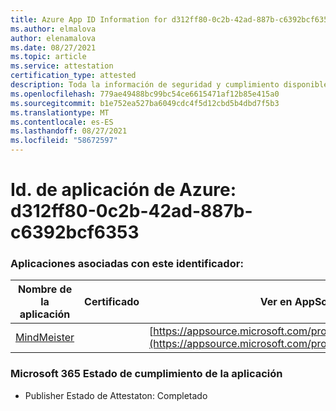 ```yaml
---
title: Azure App ID Information for d312ff80-0c2b-42ad-887b-c6392bcf6353
ms.author: elmalova
author: elenamalova
ms.date: 08/27/2021
ms.topic: article
ms.service: attestation
certification_type: attested
description: Toda la información de seguridad y cumplimiento disponible para d312ff80-0c2b-42ad-887b-c6392bcf6353.
ms.openlocfilehash: 779ae49488bc99bc54ce6615471af12b85e415a0
ms.sourcegitcommit: b1e752ea527ba6049cdc4f5d12cbd5b4dbd7f5b3
ms.translationtype: MT
ms.contentlocale: es-ES
ms.lasthandoff: 08/27/2021
ms.locfileid: "58672597"
---
```

# <a name="azure-app-id-d312ff80-0c2b-42ad-887b-c6392bcf6353"></a>Id. de aplicación de Azure: d312ff80-0c2b-42ad-887b-c6392bcf6353


### <a name="apps-associated-with-this-id"></a>Aplicaciones asociadas con este identificador:
| **Nombre de la aplicación** | **Certificado** | **Ver en AppSource** |
|--------------|---------------|-----------------------|
| [MindMeister](https://docs.microsoft.com/microsoft-365-app-certification/forward/WA104381116) |  | [https://appsource.microsoft.com/product/office/WA104381116](https://appsource.microsoft.com/product/office/WA104381116) |

### <a name="microsoft-365-app-compliance-status"></a>Microsoft 365 Estado de cumplimiento de la aplicación
- Publisher Estado de Attestaton: Completado

